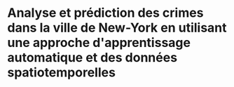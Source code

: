 # Analyse et prédiction des crimes dans la ville de New-York en utilisant une approche d'apprentissage automatique et des données spatiotemporelles
